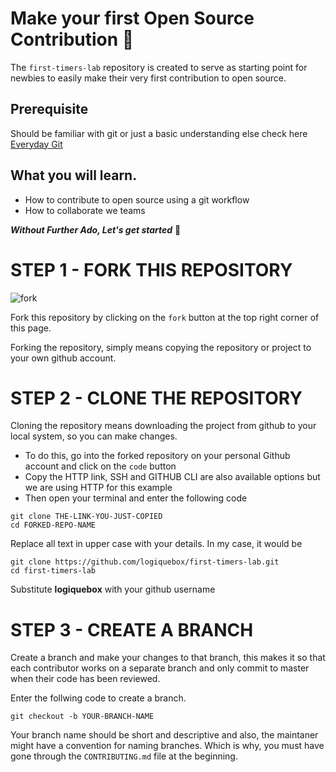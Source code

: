 # Make your first Open Source Contribution 📢
The `first-timers-lab` repository is created to serve as starting point for newbies to easily make their very first contribution to open source.
## Prerequisite 
Should be familiar with git or just a basic understanding else check here [Everyday Git](https://git-scm.com/docs/giteveryday)
## What you will learn.
- How to contribute to open source using a git workflow 
- How to collaborate we teams 

**_Without Further Ado, Let's get started_** 🚀
# STEP 1 - FORK THIS REPOSITORY
![fork](https://user-images.githubusercontent.com/37655600/152088898-f424b02b-646c-4155-8ce1-8916e05e914c.PNG)

Fork this repository by clicking on the `fork` button at the top right corner of this page.

Forking the repository, simply means copying the repository or project to your own github account.
# STEP 2 - CLONE THE REPOSITORY 
Cloning the repository means downloading the project from github to your local system, so you can make changes.

- To do this, go into the forked repository on your personal Github account and click on the `code` button 
- Copy the HTTP link, SSH and GITHUB CLI are also available options but we are using HTTP for this example
- Then open your terminal and enter the following code 

```
git clone THE-LINK-YOU-JUST-COPIED
cd FORKED-REPO-NAME
```
Replace all text in upper case with your details.
In my case, it would be 
```
git clone https://github.com/logiquebox/first-timers-lab.git
cd first-timers-lab
```
Substitute **logiquebox** with your github username
# STEP 3 - CREATE A BRANCH 
Create a branch and make your changes to that branch, this makes it so that each contributor works on a separate branch and only commit to master when their code has been reviewed. 

Enter the follwing code to create a branch.
```
git checkout -b YOUR-BRANCH-NAME
```
Your branch name should be short and descriptive and also, the maintaner might have a convention for naming branches. Which is why, you must have gone through the `CONTRIBUTING.md` file at the beginning.




